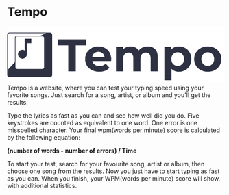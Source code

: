 # Tempo
![plot](./src/img/logo.png)
Tempo is a website, where you can test your typing speed using your favorite songs. 
Just search for a song, artist, or album and you'll get the results.

Type the lyrics as fast as you can and see how well did you do. Five keystrokes are counted as equivalent to one word. One error is one misspelled character. 
Your final wpm(words per minute) score is calculated by the following equation: 

<b>(number of words - number of errors) / Time</b>

To start your test, search for your favourite song, artist or album, then choose one song from the results.
Now you just have to start typing as fast as you can. When you finish, your WPM(words per minute) score will show, with additional statistics.
